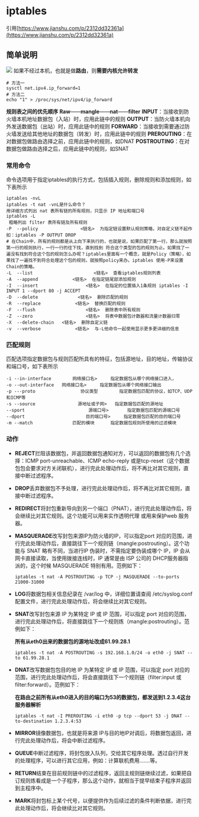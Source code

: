 # iptables

引用[https://www.jianshu.com/p/2312dd32361a](https://www.jianshu.com/p/2312dd32361a)

## **简单说明**

![](https://github.com/panxin30/Mynotes/tree/1986ff6ffc35bb146393d904efe7fc87a8b6a21b/笔记/images/screenshot_1574302847261.png) 如果不经过本机，也就是做**路由**，则**需要内核允许转发**

```text
# 方法一
sysctl net.ipv4.ip_forward=1
# 方法二
echo "1" > /proc/sys/net/ipv4/ip_forward
```

**规则表之间的优先顺序** **Raw**——**mangle**——**nat**——**filter** **INPUT**：当接收到防火墙本机地址数据包（入站）时，应用此链中的规则 **OUTPUT**：当防火墙本机向外发送数据包（出站）时，应用此链中的规则 **FORWARD**：当接收到需要通过防火墙发送给其他地址的数据包（转发）时，应用此链中的规则 **PREROUTING**：在对数据包做路由选择之前，应用此链中的规则，如DNAT **POSTROUTING**：在对数据包做路由选择之后，应用此链中的规则，如SNAT

### **常用命令**

命令选项用于指定iptables的执行方式，包括插入规则，删除规则和添加规则，如下表所示

```text
iptables -nvL
iptables -t nat -vnL是什么命令？
用详细方式列出 nat 表所有链的所有规则，只显示 IP 地址和端口号
iptables -L 
 粗略列出 filter 表所有链及所有规则
-P  --policy                <链名>  为指定链设置默认规则策略，对自定义链不起作 如：iptables -P OUTPUT DROP
# 在Chain中，所有的规则都是从上向下来执行的，也就是说，如果匹配了第一行，那么就按照第一行的规则执行，一行一行的往下找，直到找到 符合这个类型的包的规则为止。如果找了一遍没有找到符合这个包的规则怎么办呢？iptables里面有一个概念，就是Policy（策略），如果找了一遍找不到符合处理这个包的规则，就按照policy来办。iptables 使用-P来设置Chain的策略。
-L  --list                       <链名>  查看iptables规则列表
-A  --append             <链名>  在指定链尾部添加规则
-I  --insert                  <链名>  在指定的位置插入1条规则 iptables -I INPUT 1 --dport 80 -j ACCEPT
-D  --delete               <链名>  删除匹配的规则
-R  --replace             <链名>  替换匹配的规则
-F  --flush                   <链名>  删除表中所有规则
-Z  --zero                    <链名>  将表中数据包计数器和流量计数器归零
-X  --delete-chain   <链名>  删除自定义链
-v  --verbose             <链名>  与-L他命令一起使用显示更多更详细的信息
```

### **匹配规则**

匹配选项指定数据包与规则匹配所具有的特征，包括源地址，目的地址，传输协议和端口号，如下表所示

```text
-i --in-interface        网络接口名>     指定数据包从哪个网络接口进入，
-o --out-interface   网络接口名>     指定数据包从哪个网络接口输出
-p ---proto                 协议类型        指定数据包匹配的协议，如TCP、UDP和ICMP等
-s --source                源地址或子网>   指定数据包匹配的源地址
--sport                        源端口号>       指定数据包匹配的源端口号
--dport                       目的端口号>     指定数据包匹配的目的端口号
-m --match               匹配的模块      指定数据包规则所使用的过滤模块
```

### **动作**

* **REJECT**拦阻该数据包，并返回数据包通知对方，可以返回的数据包有几个选择：ICMP port-unreachable、ICMP echo-reply 或是tcp-reset（这个数据包包会要求对方关闭联机），进行完此处理动作后，将不再比对其它规则，直接中断过滤程序。 
* **DROP**丢弃数据包不予处理，进行完此处理动作后，将不再比对其它规则，直接中断过滤程序。 
* **REDIRECT**将封包重新导向到另一个端口（PNAT），进行完此处理动作后，将会继续比对其它规则。这个功能可以用来实作透明代理 或用来保护web 服务器。
* **MASQUERADE**改写封包来源IP为防火墙的IP，可以指定port 对应的范围，进行完此处理动作后，直接跳往下一个规则链（mangle:postrouting）。这个功能与 SNAT 略有不同，当进行IP 伪装时，不需指定要伪装成哪个 IP，IP 会从网卡直接读取，当使用拨接连线时，IP 通常是由 ISP 公司的 DHCP服务器指派的，这个时候 MASQUERADE 特别有用。范例如下：

  ```text
  iptables -t nat -A POSTROUTING -p TCP -j MASQUERADE --to-ports 21000-31000
  ```

* **LOG**将数据包相关信息纪录在 /var/log 中，详细位置请查阅 /etc/syslog.conf 配置文件，进行完此处理动作后，将会继续比对其它规则。
* **SNAT**改写封包来源 IP 为某特定 IP 或 IP 范围，可以指定 port 对应的范围，进行完此处理动作后，将直接跳往下一个规则炼（mangle:postrouting）。范例如下：

  **所有从eth0出来的数据包的源地址改成61.99.28.1**

  ```text
  iptables -t nat -A POSTROUTING -s 192.168.1.0/24 -o eth0 -j SNAT --to 61.99.28.1
  ```

* **DNAT**改写数据包包目的地 IP 为某特定 IP 或 IP 范围，可以指定 port 对应的范围，进行完此处理动作后，将会直接跳往下一个规则链（filter:input 或 filter:forward）。范例如下：

  **在路由之前所有从eth0进入的目的端口为53的数据包，都发送到1.2.3.4这台服务器解析**

  ```text
  iptables -t nat -I PREROUTING -i eth0 -p tcp --dport 53 -j DNAT --to-destination 1.2.3.4:53
  ```

* **MIRROR**镜像数据包，也就是将来源 IP与目的地IP对调后，将数据包返回，进行完此处理动作后，将会中断过滤程序。
* **QUEUE**中断过滤程序，将封包放入队列，交给其它程序处理。透过自行开发的处理程序，可以进行其它应用，例如：计算联机费用.......等。
* **RETURN**结束在目前规则链中的过滤程序，返回主规则链继续过滤，如果把自订规则炼看成是一个子程序，那么这个动作，就相当于提早结束子程序并返回到主程序中。
* **MARK**将封包标上某个代号，以便提供作为后续过滤的条件判断依据，进行完此处理动作后，将会继续比对其它规则。


